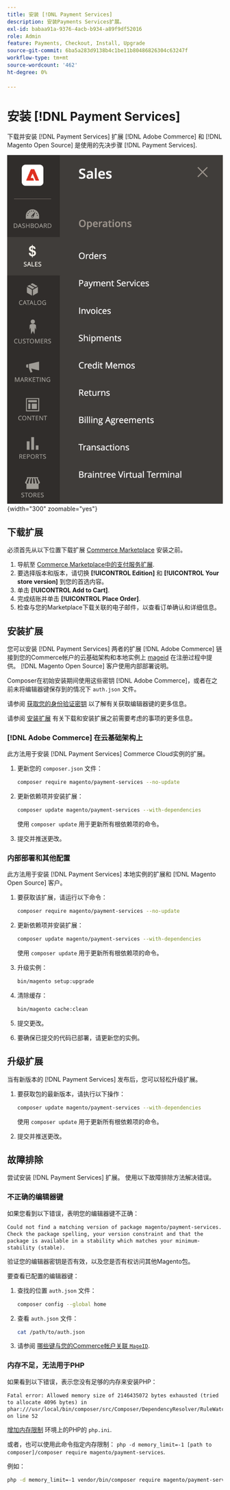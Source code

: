 ```yaml
---
title: 安装 [!DNL Payment Services]
description: 安装Payments Services扩展。
exl-id: babaa91a-9376-4acb-b934-a89f9df52016
role: Admin
feature: Payments, Checkout, Install, Upgrade
source-git-commit: 6ba5a283d9138b4c1be11b80486826304c63247f
workflow-type: tm+mt
source-wordcount: '462'
ht-degree: 0%

---
```


# 安装 [!DNL Payment Services]

下载并安装 [!DNL Payment Services] 扩展 [!DNL Adobe Commerce] 和 [!DNL Magento Open Source] 是使用的先决步骤 [!DNL Payment Services].

![[!DNL Payment Services] 扩展管理员视图](assets/admin-view.png){width="300" zoomable="yes"}

## 下载扩展

必须首先从以下位置下载扩展 [Commerce Marketplace](https://experienceleague.adobe.com/docs/commerce-admin/start/resources/commerce-marketplace.html) 安装之前。

1. 导航至 [Commerce Marketplace中的支付服务扩展](https://commercemarketplace.adobe.com/magento-payment-services.html).
1. 要选择版本和版本，请切换 **[!UICONTROL Edition]** 和 **[!UICONTROL Your store version]** 到您的首选内容。
1. 单击 **[!UICONTROL Add to Cart]**.
1. 完成结账并单击 **[!UICONTROL Place Order]**.
1. 检查与您的Marketplace下载关联的电子邮件，以查看订单确认和详细信息。

## 安装扩展

您可以安装 [!DNL Payment Services] 两者的扩展 [!DNL Adobe Commerce] 链接到您的Commerce帐户的云基础架构和本地实例上 [mageid](https://devdocs.magento.com/marketplace/sellers/profile-personal.html#field-descriptions) 在注册过程中提供。 [!DNL Magento Open Source] 客户使用内部部署说明。

Composer在初始安装期间使用这些密钥 [!DNL Adobe Commerce]，或者在之前未将编辑器键保存到的情况下 `auth.json` 文件。

请参阅 [获取您的身份验证密钥](https://devdocs.magento.com/guides/v2.4/install-gde/prereq/connect-auth.html) 以了解有关获取编辑器键的更多信息。

请参阅 [安装扩展](https://devdocs.magento.com/guides/v2.4/install-gde/install/cli/extensions.html) 有关下载和安装扩展之前需要考虑的事项的更多信息。

### [!DNL Adobe Commerce] 在云基础架构上

此方法用于安装 [!DNL Payment Services] Commerce Cloud实例的扩展。

1. 更新您的 `composer.json` 文件：

   ```bash
   composer require magento/payment-services --no-update
   ```

1. 更新依赖项并安装扩展：

   ```bash
   composer update magento/payment-services --with-dependencies
   ```

   使用 `composer update` 用于更新所有根依赖项的命令。

1. 提交并推送更改。

### 内部部署和其他配置

此方法用于安装 [!DNL Payment Services] 本地实例的扩展和 [!DNL Magento Open Source] 客户。

1. 要获取该扩展，请运行以下命令：

   ```bash
   composer require magento/payment-services --no-update
   ```

1. 更新依赖项并安装扩展：

   ```bash
   composer update magento/payment-services --with-dependencies
   ```

   使用 `composer update` 用于更新所有根依赖项的命令。

1. 升级实例：

   ```bash
   bin/magento setup:upgrade
   ```

1. 清除缓存：

   ```bash
   bin/magento cache:clean
   ```

1. 提交更改。
1. 要确保已提交的代码已部署，请更新您的实例。

## 升级扩展

当有新版本的 [!DNL Payment Services] 发布后，您可以轻松升级扩展。

1. 要获取包的最新版本，请执行以下操作：

   ```bash
   composer update magento/payment-services --with-dependencies
   ```

   使用 `composer update` 用于更新所有根依赖项的命令。

1. 提交并推送更改。

## 故障排除

尝试安装 [!DNL Payment Services] 扩展。 使用以下故障排除方法解决错误。

### 不正确的编辑器键

如果您看到以下错误，表明您的编辑器键不正确：

```terminal
Could not find a matching version of package magento/payment-services. Check the package spelling, your version constraint and that the package is available in a stability which matches your minimum-stability (stable).
```

验证您的编辑器密钥是否有效，以及您是否有权访问其他Magento包。

要查看已配置的编辑器键：

1. 查找的位置 `auth.json` 文件：

   ```bash
   composer config --global home
   ```

1. 查看 `auth.json` 文件：

   ```bash
   cat /path/to/auth.json
   ```

1. 请参阅 [哪些键与您的Commerce帐户关联 `MageID`](https://devdocs.magento.com/guides/v2.4/install-gde/prereq/connect-auth.html).

### 内存不足，无法用于PHP

如果看到以下错误，表示您没有足够的内存来安装PHP：

```terminal
Fatal error: Allowed memory size of 2146435072 bytes exhausted (tried to allocate 4096 bytes) in phar:///usr/local/bin/composer/src/Composer/DependencyResolver/RuleWatchGraph.php on line 52
```

[增加内存限制](https://devdocs.magento.com/cloud/project/magento-app-php-ini.html#increase-php-memory-limit) 环境上的PHP的 `php.ini`.

或者，也可以使用此命令指定内存限制： `php -d memory_limit=-1 [path to composer]/composer require magento/payment-services`.

例如：

```bash
php -d memory_limit=-1 vendor/bin/composer require magento/payment-services
```
